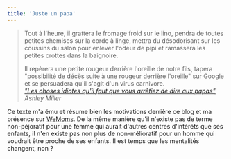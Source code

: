 ```yaml
---
title: 'Juste un papa'
---
```


> Tout à l'heure, il grattera le fromage froid sur le lino, pendra de toutes
> petites chemises sur la corde à linge, mettra du désodorisant sur les coussins
> du salon pour enlever l'odeur de pipi et ramassera les petites crottes dans la
> baignoire.
>
> Il repèrera une petite rougeur derrière l'oreille de notre fils, tapera
> "possibilité de décès suite à une rougeur derrière l'oreille" sur Google et se
> persuadera qu'il s'agit d'un virus carnivore.  
> <cite>["Les choses idiotes qu'il faut que vous arrêtiez de dire aux papas"](http://www.huffingtonpost.fr/rosie-devereux/les-choses-idiotes-quil-faut-que-vous-arretiez-de-dire-aux-papas_b_9236436.html),
> Ashley Miller</cite>

Ce texte m'a ému et résume bien les motivations derrière ce blog et ma présence
sur [WeMoms](/notes/2016-01-wemoms-app/). De la même manière qu'il n'existe pas
de terme non-péjoratif pour une femme qui aurait d'autres centres d'intérêts que
ses enfants, il n'en existe pas non plus de non-mélioratif pour un homme qui
voudrait être proche de ses enfants. Il est temps que les mentalités changent,
non ?
